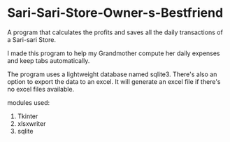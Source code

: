 # Sari-Sari-Store-Owner-s-Bestfriend
A program that calculates the profits and saves all the daily transactions of a Sari-sari Store.


I made this program to help my Grandmother compute her daily expenses and keep tabs automatically.

The program uses a lightweight database named sqlite3.
There's also an option to export the data to an excel. It will generate an excel file if there's no excel files available.

modules used:
  1. Tkinter
  2. xlsxwriter
  3. sqlite
